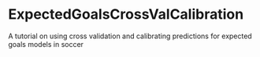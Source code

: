# ExpectedGoalsCrossValCalibration
A tutorial on using cross validation and calibrating predictions for expected goals models in soccer
